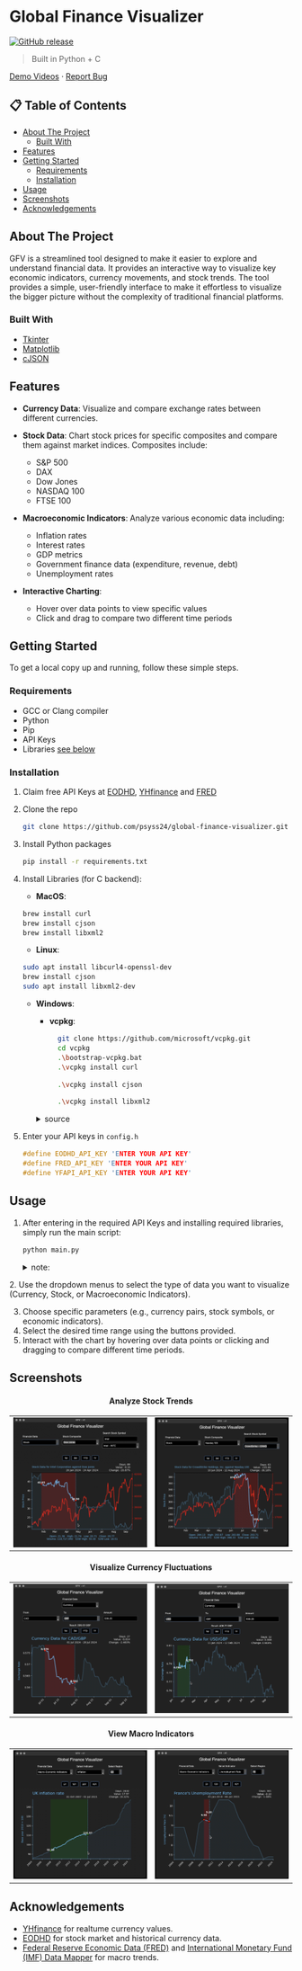 # Global Finance Visualizer


[![GitHub release](https://img.shields.io/github/release/psyss24/Global-Finance-Visualiser.svg)](https://GitHub.com/psyss24/Global-Finance-Visualiser/releases/)

> Built in Python + C
 
[Demo Videos]((https://drive.google.com/drive/folders/1N5pD5tTE8pWB4Py-OK1sPaKQFWhCyDS7?usp=share_link)) · [Report Bug](https://github.com/psyss24/Global-Finance-Visualiser/issues)

 <!-- · [Request Feature](https://github.com/psyss24/Global-Finance-Visualiser/issues) -->

## 📋 Table of Contents

- [About The Project](#about-the-project)
  - [Built With](#built-with)
- [Features](#features)
- [Getting Started](#getting-started)
  - [Requirements](#requirements)
  - [Installation](#installation)
- [Usage](#usage)
- [Screenshots](#screenshots)
- [Acknowledgements](#acknowledgements)

##  About The Project




GFV is a streamlined tool designed to make it easier to explore and understand financial data. It provides an  interactive way to visualize key economic indicators, currency movements, and stock trends. The tool provides a simple, user-friendly interface to make it effortless to visualize the bigger picture without the complexity of traditional financial platforms.




### Built With

* [Tkinter](https://docs.python.org/3/library/tkinter.html)
* [Matplotlib](https://matplotlib.org/)
* [cJSON](https://github.com/DaveGamble/cJSON)

##  Features

- **Currency Data**: Visualize and compare exchange rates between different currencies.
- **Stock Data**: Chart stock prices for specific composites and compare them against market indices. Composites include:
  - S&P 500
  - DAX
  - Dow Jones
  - NASDAQ 100
  - FTSE 100

- **Macroeconomic Indicators**: Analyze various economic data including:
  - Inflation rates
  - Interest rates
  - GDP metrics
  - Government finance data (expenditure, revenue, debt)
  - Unemployment rates
- **Interactive Charting**:
  - Hover over data points to view specific values
  - Click and drag to compare two different time periods


##  Getting Started

To get a local copy up and running, follow these simple steps.
### Requirements
- GCC or Clang compiler
- Python
- Pip
- API Keys
- Libraries [see below](#install-libraries)

### Installation

1. Claim free API Keys at [EODHD](https://eodhd.com), [YHfinance](https://financeapi.net/home) and [FRED](https://fred.stlouisfed.org/docs/api/api_key.html)
2. Clone the repo
   ```sh
   git clone https://github.com/psyss24/global-finance-visualizer.git
   ```
3. Install Python packages
   ```sh
   pip install -r requirements.txt
   ```
4. <a id="install-libraries"></a>Install Libraries (for C backend):
    - **MacOS**:
    ```zsh
    brew install curl
    brew install cjson
    brew install libxml2
   ```
    - **Linux**:
    ```zsh
    sudo apt install libcurl4-openssl-dev
    brew install cjson
    sudo apt install libxml2-dev
   ```
   - **Windows**:
      - **vcpkg**:
        
        ```bash
          git clone https://github.com/microsoft/vcpkg.git
          cd vcpkg
          .\bootstrap-vcpkg.bat
          .\vcpkg install curl
          ```
        ```bash
          .\vcpkg install cjson
          ```
        ```bash
          .\vcpkg install libxml2
          ```
      <details>
        <summary>source</summary>     

        - [curl.se](https://curl.se/windows/)

        - [cJSON GitHub](https://github.com/DaveGamble/cJSON)

        - [xmlsoft.org](http://xmlsoft.org/download.html)
      </details>



5. Enter your API keys in `config.h`
   ```c
   #define EODHD_API_KEY 'ENTER YOUR API KEY'
   #define FRED_API_KEY 'ENTER YOUR API KEY'
   #define YFAPI_API_KEY 'ENTER YOUR API KEY'
   ```

##  Usage

1. After entering in the required API Keys and installing required libraries, simply run the main script:
   ```sh
   python main.py
   ```
    <details>
      <summary>note:</summary>
      <small>the C backend, compiled as a shared library -  can be recompiled via GCC:</small>
      
      ```gcc -fPIC -shared -o backend_library.so backend.c -lcurl -lcjson -lxml2 -lm```
<small>the compiled library is already included in the repository.</small>



</details>
2. Use the dropdown menus to select the type of data you want to visualize (Currency, Stock, or Macroeconomic Indicators).

3. Choose specific parameters (e.g., currency pairs, stock symbols, or economic indicators).
4. Select the desired time range using the buttons provided.
5. Interact with the chart by hovering over data points or clicking and dragging to compare different time periods.


## Screenshots

<div style="text-align: center;">
  <h4>Analyze Stock Trends</h4>
</div>

<table>
  <tr>
    <td><a href="media/demo_img/stock1.png" target="_blank"><img src="media/demo_img/stock1.png" alt="Stock data" style="width: 100%;"></a></td>
    <td><a href="media/demo_img/stock2.png" target="_blank"><img src="media/demo_img/stock2.png" alt="Stock data" style="width: 100%;"></a></td>
  </tr>
</table>

<div style="text-align: center;">
  <h4>Visualize Currency Fluctuations</h4>
</div>

<table>
  <tr>
    <td><a href="media/demo_img/currency1.png" target="_blank"><img src="media/demo_img/currency1.png" alt="Currency data" style="width: 100%;"></a></td>
    <td><a href="media/demo_img/currency2.png" target="_blank"><img src="media/demo_img/currency2.png" alt="Currency data" style="width: 100%;"></a></td>
  </tr>
</table>

<div style="text-align: center;">
  <h4>View Macro Indicators</h4>
</div>

<table>
  <tr>
    <td><a href="media/demo_img/macro1.png" target="_blank"><img src="media/demo_img/macro1.png" alt="Macro data" style="width: 100%;"></a></td>
    <td><a href="media/demo_img/macro2.png" target="_blank"><img src="media/demo_img/macro2.png" alt="Macro data" style="width: 100%;"></a></td>
  </tr>
</table>



## Acknowledgements
* [YHfinance](https://financeapi.net/home) for realtume currency values.
* [EODHD](https://eodhd.com) for stock market and historical currency data.
* [Federal Reserve Economic Data (FRED)](https://fred.stlouisfed.org/docs/api/api_key.html) and [International Monetary Fund (IMF) Data Mapper](https://www.imf.org/external/datamapper) for macro trends.
<!-- * [GitHub Pages](https://pages.github.com) -->

